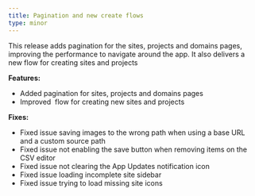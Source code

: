 ```yaml
---
title: Pagination and new create flows
type: minor
---
```


This release adds pagination for the sites, projects and domains pages, improving the performance to navigate around the app. It also delivers a new flow for creating sites and projects

**Features:**

* Added pagination for sites, projects and domains pages
* Improved&nbsp; flow for creating new sites and projects

**Fixes:**

* Fixed issue saving images to the wrong path when using a base URL and a custom source path
* Fixed issue not enabling the save button when removing items on the CSV editor
* Fixed issue not clearing the App Updates notification icon
* Fixed issue loading incomplete site sidebar&nbsp;
* Fixed issue trying to load missing site icons&nbsp;
